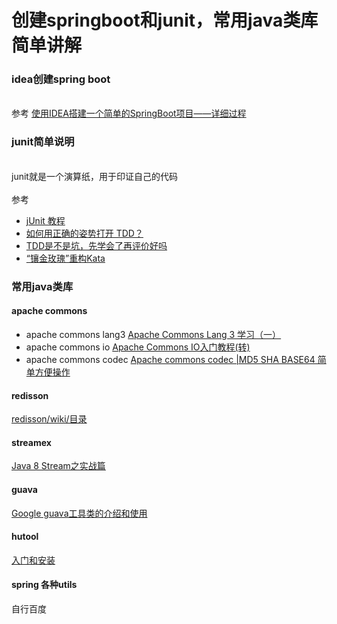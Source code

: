 # 创建springboot和junit，常用java类库简单讲解



<a name="kYTGm"></a>
### idea创建spring boot

<br />参考 [使用IDEA搭建一个简单的SpringBoot项目——详细过程](https://blog.csdn.net/baidu_39298625/article/details/98102453)<br />

<a name="s8Cqo"></a>
### junit简单说明

<br />junit就是一个演算纸，用于印证自己的代码<br />
<br />参考 
- [jUnit 教程](https://www.w3cschool.cn/junit/) 
- [如何用正确的姿势打开 TDD？](https://zhuanlan.zhihu.com/p/24997923)<br />
- [TDD是不是坑，先学会了再评价好吗](https://zhuanlan.zhihu.com/p/83789345)
- [“镶金玫瑰”重构Kata](https://www.bilibili.com/video/av65898345)


<a name="bdDom"></a>
### 常用java类库


<a name="JaZr7"></a>
#### apache commons 

- apache commons lang3 [Apache Commons Lang 3 学习（一）](https://blog.csdn.net/wangyasheng/article/details/81943571)
- apache commons io [Apache Commons IO入门教程(转)](https://www.cnblogs.com/softidea/p/4279576.html)
- apache commons codec [Apache commons codec |MD5 SHA BASE64 简单方便操作](https://blog.csdn.net/u012881904/article/details/52767853)



<a name="1J7RR"></a>
#### redisson
[redisson/wiki/目录](https://github.com/redisson/redisson/wiki/%E7%9B%AE%E5%BD%95)<br />

<a name="FoGtx"></a>
#### streamex
[Java 8 Stream之实战篇](https://segmentfault.com/a/1190000015775709)<br />

<a name="JZTsh"></a>
#### guava
[Google guava工具类的介绍和使用](https://www.cnblogs.com/leeego-123/p/11393394.html)<br />

<a name="z6J2D"></a>
#### hutool
[入门和安装](https://www.hutool.cn/docs/#/)<br />

<a name="rK41G"></a>
#### spring 各种utils
自行百度<br />

